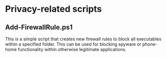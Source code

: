 # Privacy-related scripts

## Add-FirewallRule.ps1
This is a simple script that creates new firewall rules to block all executables within a specified folder. This can be used for blocking spyware or phone-home functionality within otherwise legitimate applications.
